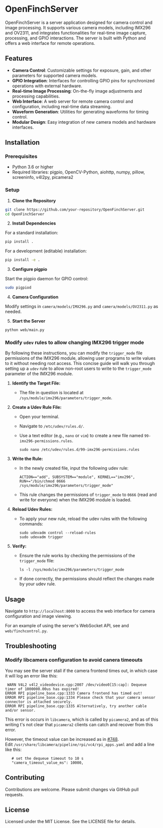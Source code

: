 # OpenFinchServer

OpenFinchServer is a server application designed for camera control and image processing. It supports various camera models, including IMX296 and OV2311, and integrates functionalities for real-time image capture, processing, and GPIO interactions. The server is built with Python and offers a web interface for remote operations.

## Features

- **Camera Control**: Customizable settings for exposure, gain, and other parameters for supported camera models.
- **GPIO Integration**: Interfaces for controlling GPIO pins for synchronized operations with external hardware.
- **Real-time Image Processing**: On-the-fly image adjustments and processing capabilities.
- **Web Interface**: A web server for remote camera control and configuration, including real-time data streaming.
- **Waveform Generation**: Utilities for generating waveforms for timing control.
- **Modular Design**: Easy integration of new camera models and hardware interfaces.

## Installation

### Prerequisites

- Python 3.6 or higher
- Required libraries: pigpio, OpenCV-Python, aiohttp, numpy, pillow, screeninfo, v4l2py, picamera2

### Setup

1. **Clone the Repository**

```bash
git clone https://github.com/your-repository/OpenFinchServer.git
cd OpenFinchServer
```

2. **Install Dependencies**

For a standard installation:

```bash
pip install .
```

For a development (editable) installation:

```bash
pip install -e .
```

3. **Configure pigpio**

Start the pigpio daemon for GPIO control:

```bash
sudo pigpiod
```

4. **Camera Configuration**

Modify settings in `camera/models/IMX296.py` and `camera/models/OV2311.py` as needed.

5. **Start the Server**

```bash
python web/main.py
```

### Modify `udev` rules to allow changing IMX296 trigger mode

By following these instructions, you can modify the `trigger_mode` file permissions of the IMX296 module, allowing user programs to write values to it without needing root access. This concise guide will walk you through setting up a `udev` rule to allow non-root users to write to the `trigger_mode` parameter of the IMX296 module.

1. **Identify the Target File:**
   - The file in question is located at `/sys/module/imx296/parameters/trigger_mode`.

2. **Create a Udev Rule File:**
   - Open your terminal.
   - Navigate to `/etc/udev/rules.d/`.
   - Use a text editor (e.g., `nano` or `vim`) to create a new file named `99-imx296-permissions.rules`.

     ```
     sudo nano /etc/udev/rules.d/99-imx296-permissions.rules
     ```

3. **Write the Rule:**
   - In the newly created file, input the following udev rule:

     ```
     ACTION=="add", SUBSYSTEM=="module", KERNEL=="imx296", RUN+="/bin/chmod 0666 /sys/module/imx296/parameters/trigger_mode"
     ```

   - This rule changes the permissions of `trigger_mode` to `0666` (read and write for everyone) when the IMX296 module is loaded.

4. **Reload Udev Rules:**
   - To apply your new rule, reload the udev rules with the following commands:

     ```
     sudo udevadm control --reload-rules
     sudo udevadm trigger
     ```

5. **Verify:**
   - Ensure the rule works by checking the permissions of the `trigger_mode` file:

     ```
     ls -l /sys/module/imx296/parameters/trigger_mode
     ```

   - If done correctly, the permissions should reflect the changes made by your udev rule.

## Usage

Navigate to `http://localhost:8000` to access the web interface for camera configuration and image viewing.

For an example of using the server's WebSocket API, see and `web/finchcontrol.py`.

## Troubleshooting

### Modify libcamera configuration to avoid canera timeouts

You may see the server stall if the camera frontend times out, in which case it will log an error like this:


```
 WARN V4L2 v4l2_videodevice.cpp:2007 /dev/video0[15:cap]: Dequeue timer of 1000000.00us has expired!
ERROR RPI pipeline_base.cpp:1333 Camera frontend has timed out!
ERROR RPI pipeline_base.cpp:1334 Please check that your camera sensor connector is attached securely.
ERROR RPI pipeline_base.cpp:1335 Alternatively, try another cable and/or sensor.
```

This error is occurs in `libcamera`, which is called by `picamera2`, and as of this writing t's not clear that `picamera2` clients can catch and recover from this error.

However, the timeout value can be increased as in [#748](https://github.com/raspberrypi/picamera2/issues/748#issuecomment-1641845674). Edit `/usr/share/libcamera/pipeline/rpi/vc4/rpi_apps.yaml` and add a line like this:

```
   # set the dequeue timeout to 10 s
   "camera_timeout_value_ms": 10000,
```

## Contributing

Contributions are welcome. Please submit changes via GitHub pull requests.

## License

Licensed under the MIT License. See the LICENSE file for details.
